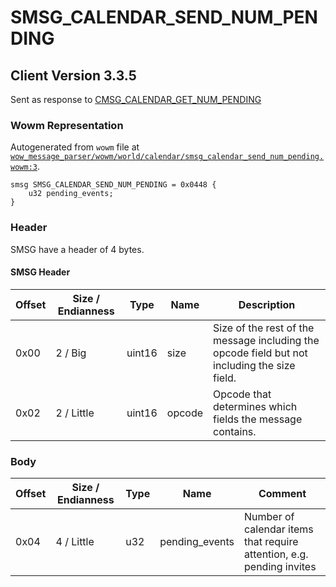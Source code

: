 # SMSG_CALENDAR_SEND_NUM_PENDING

## Client Version 3.3.5

Sent as response to [CMSG_CALENDAR_GET_NUM_PENDING](./cmsg_calendar_get_num_pending.md)

### Wowm Representation

Autogenerated from `wowm` file at [`wow_message_parser/wowm/world/calendar/smsg_calendar_send_num_pending.wowm:3`](https://github.com/gtker/wow_messages/tree/main/wow_message_parser/wowm/world/calendar/smsg_calendar_send_num_pending.wowm#L3).
```rust,ignore
smsg SMSG_CALENDAR_SEND_NUM_PENDING = 0x0448 {
    u32 pending_events;
}
```
### Header

SMSG have a header of 4 bytes.

#### SMSG Header

| Offset | Size / Endianness | Type   | Name   | Description |
| ------ | ----------------- | ------ | ------ | ----------- |
| 0x00   | 2 / Big           | uint16 | size   | Size of the rest of the message including the opcode field but not including the size field.|
| 0x02   | 2 / Little        | uint16 | opcode | Opcode that determines which fields the message contains.|

### Body

| Offset | Size / Endianness | Type | Name | Comment |
| ------ | ----------------- | ---- | ---- | ------- |
| 0x04 | 4 / Little | u32 | pending_events | Number of calendar items that require attention, e.g. pending invites |


